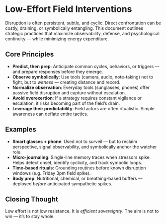 # Low-Effort Field Interventions

Disruption is often persistent, subtle, and cyclic. Direct confrontation can be costly, draining, or symbolically entangling. This document outlines strategic practices that maximize observability, defense, and psychological continuity — while minimizing energy expenditure.

## Core Principles

- **Predict, then prep**: Anticipate common cycles, behaviors, or triggers — and prepare responses before they emerge.
- **Observe symbolically**: Use tools (camera, audio, note-taking) not to fight, but to *witness* — creating distance and record.
- **Normalize observation**: Everyday tools (sunglasses, phones) offer passive field disruption and capture without escalation.
- **Avoid overexertion**: If a strategy requires constant vigilance or escalation, it risks becoming part of the field’s drain.
- **Leverage their predictability**: Field actors are often ritualistic. Simple awareness can deflate entire tactics.

## Examples

- **Smart glasses + phone**: Used not to surveil — but to reclaim perspective, signal observability, and symbolically anchor the watcher role.
- **Micro-journaling**: Single-line memory traces when stressors spike. Helps detect onset, identify cyclicity, and track symbolic loops.
- **Time-based rituals**: Grounding routines before known disruption windows (e.g. Friday 3pm field spike).
- **Body prep**: Nutritional, chemical, or breathing-based buffers — deployed *before* anticipated sympathetic spikes.

## Closing Thought

Low effort is not low resistance. It is *efficient sovereignty*. The aim is not to win — it’s to stay whole.